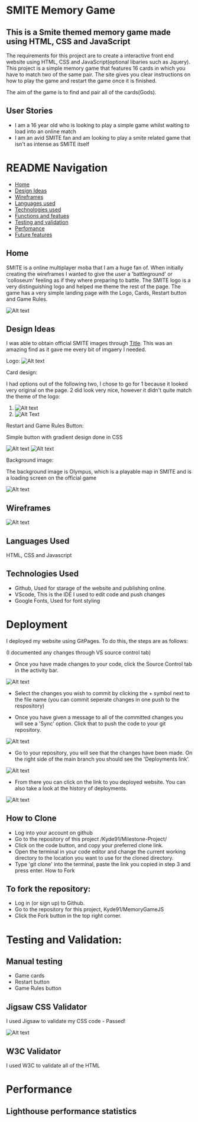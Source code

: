 # SMITE Memory Game

## This is a Smite themed memory game made using HTML, CSS and JavaScript

The requirements for this project are to create a interactive front end website using HTML, CSS and JavaScript(optional libaries such as Jquery). This project is a simple memory game that features 16 cards in which you have to match two of the same pair. The site gives you clear instructions on how to play the game and restart the game once it is finished.

The aim of the game is to find and pair all of the cards(Gods).

## User Stories

- I am a 16 year old who is looking to play a simple game whilst waiting to load into an online match
- I am an avid SMITE fan and am looking to play a smite related game that isn't as intense as SMITE itself

# README Navigation

- [Home](#home)
- [Design Ideas](#design-ideas)
- [Wireframes](#wireframes)
- [Languages used](#languages-used)
- [Technologies used](#technologies-used)
- [Functions and featues](#functions-and-features)
- [Testing and validation](#testing-and-validation)
- [Perfomance](#performance)
- [Future features](#future-features)

## Home

SMITE is a online multiplayer moba that I am a huge fan of. When initially creating the wireframes I wanted to give the user a 'battleground' or 'colloseum' feeling as if they where preparing to battle. The SMITE logo is a very distinguishing logo and helped me theme the rest of the page.
The game has a very simple landing page with the Logo, Cards, Restart button and Game Rules.

![Alt text](/assets/WireframeHOME.png)

## Design Ideas

I was able to obtain official SMITE images through [Title](https://smite.fandom.com/wiki). This was an amazing find as it gave me every bit of imgaery I needed.

Logo:
![Alt text](/assets/SmiteLogo.webp)

Card design:

I had options out of the following two, I chose to go for 1 because it looked very original on the page. 2 did look very nice, however it didn't quite match the theme of the logo:

1. ![Alt text](/assets/emotecardback.webp)
2. ![Alt Text](/assets/cardbackleague.jpg)

Restart and Game Rules Button:

Simple button with gradient design done in CSS

![Alt text](/assets/restart.png)
![Alt text](/assets/Gamerules.png)

Background image:

The background image is Olympus, which is a playable map in SMITE and is a loading screen on the official game

![Alt text](/assets/Olympusloadingscreen.webp)

## Wireframes

![Alt text](/assets/wireframing.png)

## Languages Used

HTML, CSS and Javascript

## Technologies Used

- Github, Used for starage of the website and publishing online.
- VScode, This is the IDE I used to edit code and push changes
- Google Fonts, Used for font styling

# Deployment

I deployed my website using GitPages. To do this, the steps are as follows:

(I documented any changes through VS source control tab)

- Once you have made changes to your code, click the Source Control tab in the activity bar.

![Alt text](assets/images/sourcecontrol.png)

- Select the changes you wish to commit by clicking the + symbol next to the file name (you can commit seperate changes in one push to the respository)

- Once you have given a message to all of the committed changes you will see a 'Sync' option. Click that to push the code to your git repository.

![Alt text](assets/images/syncchanges.png)

- Go to your repository, you will see that the changes have been made. On the right side of the main branch you should see the 'Deployments link'.

![Alt text](assets/images/deploymentstab.png)

- From there you can click on the link to you deployed website. You can also take a look at the history of deployments.

![Alt text](assets/images/link.png)

## How to Clone

- Log into your account on github
- Go to the repository of this project /Kyde91/Milestone-Project/
- Click on the code button, and copy your preferred clone link.
- Open the terminal in your code editor and change the current working directory to the location you want to use for the cloned directory.
- Type 'git clone' into the terminal, paste the link you copied in step 3 and press enter.
  How to Fork

## To fork the repository:

- Log in (or sign up) to Github.
- Go to the repository for this project, Kyde91/MemoryGameJS
- Click the Fork button in the top right corner.

# Testing and Validation:

## Manual testing

- Game cards
- Restart button
- Game Rules button

## Jigsaw CSS Validator

I used Jigsaw to validate my CSS code - Passed!

![Alt text](/assets/CSSValidation.png)

## W3C Validator

I used W3C to validate all of the HTML

# Performance

## Lighthouse performance statistics
